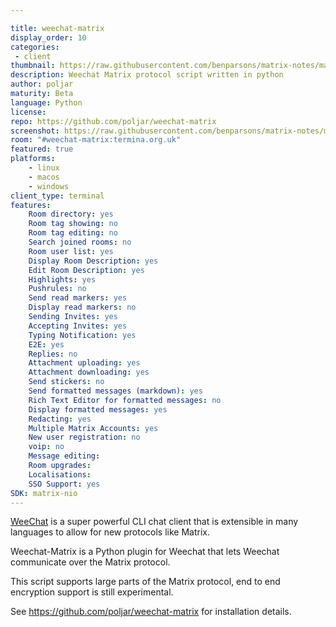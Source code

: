 ```yaml
---

title: weechat-matrix
display_order: 10
categories:
 - client
thumbnail: https://raw.githubusercontent.com/benparsons/matrix-notes/master/twim/weechat-matrix.png
description: Weechat Matrix protocol script written in python
author: poljar
maturity: Beta
language: Python
license:
repo: https://github.com/poljar/weechat-matrix
screenshot: https://raw.githubusercontent.com/benparsons/matrix-notes/master/twim/weechat-matrix.png
room: "#weechat-matrix:termina.org.uk"
featured: true
platforms:
    - linux
    - macos
    - windows
client_type: terminal
features:
    Room directory: yes
    Room tag showing: no
    Room tag editing: no
    Search joined rooms: no
    Room user list: yes
    Display Room Description: yes
    Edit Room Description: yes
    Highlights: yes
    Pushrules: no
    Send read markers: yes
    Display read markers: no
    Sending Invites: yes
    Accepting Invites: yes
    Typing Notification: yes
    E2E: yes
    Replies: no
    Attachment uploading: yes
    Attachment downloading: yes
    Send stickers: no
    Send formatted messages (markdown): yes
    Rich Text Editor for formatted messages: no
    Display formatted messages: yes
    Redacting: yes
    Multiple Matrix Accounts: yes
    New user registration: no
    voip: no
    Message editing:
    Room upgrades:
    Localisations:
    SSO Support: yes
SDK: matrix-nio
---
```


[WeeChat](https://weechat.org/) is a super powerful CLI chat client that is extensible in many languages to allow for new protocols like Matrix.

Weechat-Matrix is a Python plugin for Weechat that lets Weechat communicate over the Matrix protocol.

This script supports large parts of the Matrix protocol, end to end encryption support is still experimental.

See <https://github.com/poljar/weechat-matrix> for installation details.
